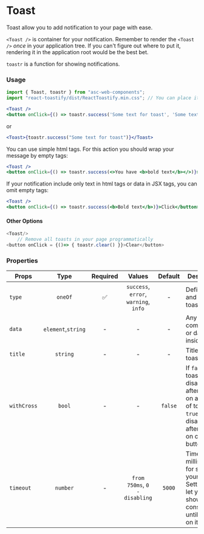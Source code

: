 # Toast

Toast allow you to add notification to your page with ease.

`<Toast />` is container for your notification. Remember to render the `<Toast />` _once_ in your application tree. If you can't figure out where to put it, rendering it in the application root would be the best bet.

`toastr` is a function for showing notifications.

### Usage

```js
import { Toast, toastr } from "asc-web-components";
import "react-toastify/dist/ReactToastify.min.css"; // You can place it here, but recommended place this file in main file, which contains all css`s
```

```jsx
<Toast />
<button onClick={() => toastr.success('Some text for toast', 'Some text for title', true)}>Click</button>
```

or

```jsx
<Toast>{toastr.success("Some text for toast")}</Toast>
```

You can use simple html tags. For this action you should wrap your message by empty tags:

```jsx
<Toast />
<button onClick={() => toastr.success(<>You have <b>bold text</b></>)}>Click</button>
```

If your notification include only text in html tags or data in JSX tags, you can omit empty tags:

```jsx
<Toast />
<button onClick={() => toastr.success(<b>Bold text</b>)}>Click</button>
```

#### Other Options

```js
<Toast/>
    // Remove all toasts in your page programmatically
<button onClick = {()=> { toastr.clear() }}>Clear</button>
```

### Properties

| Props       |        Type        | Required |                Values                 | Default | Description                                                                                                                    |
| ----------- | :----------------: | :------: | :-----------------------------------: | :-----: | ------------------------------------------------------------------------------------------------------------------------------ |
| `type`      |      `oneOf`       |    ✅    | `success`, `error`, `warning`, `info` |    -    | Define color and icon of toast                                                                                                 |
| `data`      | `element`,`string` |    -     |                   -                   |    -    | Any components or data inside a toast                                                                                          |
| `title`     |      `string`      |    -     |                   -                   |    -    | Title inside a toast                                                                                                           |
| `withCross` |       `bool`       |    -     |                   -                   | `false` | If `false`: toast disappeared after clicking on any area of toast. If `true`: toast disappeared after clicking on close button |
| `timeout`   |      `number`      |    -     |     `from 750ms`, `0 - disabling`     | `5000`  | Time (in milliseconds) for showing your toast. Setting in `0` let you to show toast constantly until clicking on it            |